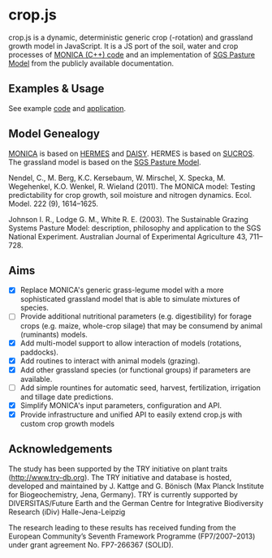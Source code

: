crop.js
=======

crop.js is a dynamic, deterministic generic crop (-rotation) and grassland growth model in JavaScript. It is a JS port of the soil, water and crop processes of [MONICA (C++) code](https://github.com/zalf-lsa/monica) and an implementation of [SGS Pasture Model](http://imj.com.au/sgs/) from the publicly available documentation.

## Examples & Usage
See example [code](https://github.com/jvail/crop.js/tree/master/exp) and [application](https://zalf-lse.github.io/solid-dss/).

## Model Genealogy
[MONICA](http://monica.agrosystem-models.com/) is based on [HERMES](http://www.zalf.de/en/forschung/institute/lsa/forschung/oekomod/hermes/Pages/default.aspx) and [DAISY](https://code.google.com/p/daisy-model/). HERMES is based on [SUCROS](http://models.pps.wur.nl/node/3). The grassland model is based on the [SGS Pasture Model](http://imj.com.au/sgs/).

Nendel, C., M. Berg, K.C. Kersebaum, W. Mirschel, X. Specka, M. Wegehenkel, K.O. Wenkel, R. Wieland (2011). The MONICA model: Testing predictability for crop growth, soil moisture and nitrogen dynamics. Ecol. Model. 222 (9), 1614–1625.

Johnson I. R., Lodge G. M., White R. E. (2003). The Sustainable Grazing Systems Pasture Model: description, philosophy and application to the SGS National Experiment. Australian Journal of Experimental Agriculture 43, 711–728. 

## Aims
- [x] Replace MONICA's generic grass-legume model with a more sophisticated grassland model that is able to simulate mixtures of species.
- [ ] Provide additional nutritional parameters (e.g. digestibility) for forage crops (e.g. maize, whole-crop silage) that may be consumend by animal (ruminants) models.
- [x] Add multi-model support to allow interaction of models (rotations, paddocks).
- [x] Add routines to interact with animal models (grazing).
- [x] Add other grassland species (or functional groups) if parameters are available.
- [ ] Add simple rountines for automatic seed, harvest, fertilization, irrigation and tillage date predictions.
- [x] Simplify MONICA's input parameters, configuration and API.
- [x] Provide infrastructure and unified API to easily extend crop.js with custom crop growth models

## Acknowledgements

The study has been supported by the TRY initiative on plant traits (http://www.try-db.org). The TRY initiative and database is hosted, developed and maintained by J. Kattge and G. Bönisch (Max Planck Institute for Biogeochemistry, Jena, Germany). TRY is currently supported by DIVERSITAS/Future Earth and the German Centre for Integrative Biodiversity Research (iDiv) Halle-Jena-Leipzig

The research leading to these results has received funding from the European Community’s Seventh Framework Programme (FP7/2007–2013) under grant agreement No. FP7-266367 (SOLID).
